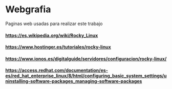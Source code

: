 # Webgrafia
Paginas web usadas para realizar este trabajo

#### https://es.wikipedia.org/wiki/Rocky_Linux
#### https://www.hostinger.es/tutoriales/rocky-linux
#### https://www.ionos.es/digitalguide/servidores/configuracion/rocky-linux/
#### https://access.redhat.com/documentation/es-es/red_hat_enterprise_linux/8/html/configuring_basic_system_settings/uninstalling-software-packages_managing-software-packages
